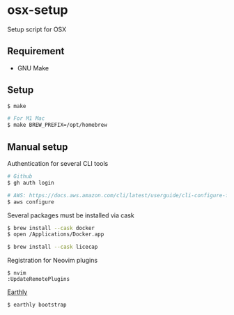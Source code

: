 # osx-setup
Setup script for OSX

## Requirement

- GNU Make

## Setup

```bash
$ make

# For M1 Mac
$ make BREW_PREFIX=/opt/homebrew
```

## Manual setup

Authentication for several CLI tools

```bash
# Github
$ gh auth login

# AWS: https://docs.aws.amazon.com/cli/latest/userguide/cli-configure-files.html
$ aws configure
```

Several packages must be installed via cask

```bash
$ brew install --cask docker
$ open /Applications/Docker.app

$ brew install --cask licecap
```

Registration for Neovim plugins

```vim
$ nvim
:UpdateRemotePlugins
```

[Earthly](https://docs.earthly.dev)

```bash
$ earthly bootstrap
```
